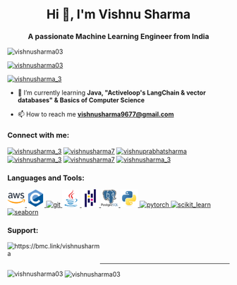 <h1 align="center">Hi 👋, I'm Vishnu Sharma</h1>
<h3 align="center">A passionate Machine Learning Engineer from India</h3>

<p align="left"> <img src="https://komarev.com/ghpvc/?username=vishnusharma03&label=Profile%20views&color=0e75b6&style=flat" alt="vishnusharma03" /> </p>

<p align="left"> <a href="https://github.com/ryo-ma/github-profile-trophy"><img src="https://github-profile-trophy.vercel.app/?username=vishnusharma03" alt="vishnusharma03" /></a> </p>

<p align="left"> <a href="https://twitter.com/vishnusharma_3" target="blank"><img src="https://img.shields.io/twitter/follow/vishnusharma_3?logo=twitter&style=for-the-badge" alt="vishnusharma_3" /></a> </p>

- 🔭 I’m currently learning **Java, "Activeloop's LangChain & vector databases" & Basics of Computer Science**

- 📫 How to reach me **vishnusharma9677@gmail.com**

<h3 align="left">Connect with me:</h3>
<p align="left">
<a href="https://twitter.com/vishnusharma_3" target="blank"><img align="center" src="https://raw.githubusercontent.com/rahuldkjain/github-profile-readme-generator/master/src/images/icons/Social/twitter.svg" alt="vishnusharma_3" height="30" width="40" /></a>
<a href="https://linkedin.com/in/vishnusharma7" target="blank"><img align="center" src="https://raw.githubusercontent.com/rahuldkjain/github-profile-readme-generator/master/src/images/icons/Social/linked-in-alt.svg" alt="vishnusharma7" height="30" width="40" /></a>
<a href="https://kaggle.com/vishnuprabhatsharma" target="blank"><img align="center" src="https://raw.githubusercontent.com/rahuldkjain/github-profile-readme-generator/master/src/images/icons/Social/kaggle.svg" alt="vishnuprabhatsharma" height="30" width="40" /></a>
<a href="https://instagram.com/vishnusharma_3" target="blank"><img align="center" src="https://raw.githubusercontent.com/rahuldkjain/github-profile-readme-generator/master/src/images/icons/Social/instagram.svg" alt="vishnusharma_3" height="30" width="40" /></a>
<a href="https://youtube.com/@vishnusharma_7?si=eXgVB_rNmGHE9pmx" target="blank"><img align="center" src="https://raw.githubusercontent.com/rahuldkjain/github-profile-readme-generator/master/src/images/icons/Social/youtube.svg" alt="vishnusharma7" height="30" width="40" /></a>
<a href="https://www.leetcode.com/vishnusharma_3" target="blank"><img align="center" src="https://raw.githubusercontent.com/rahuldkjain/github-profile-readme-generator/master/src/images/icons/Social/leet-code.svg" alt="vishnusharma_3" height="30" width="40" /></a>
</p>

<h3 align="left">Languages and Tools:</h3>
<p align="left"> <a href="https://aws.amazon.com" target="_blank" rel="noreferrer"> <img src="https://raw.githubusercontent.com/devicons/devicon/master/icons/amazonwebservices/amazonwebservices-original-wordmark.svg" alt="aws" width="40" height="40"/> </a> <a href="https://www.cprogramming.com/" target="_blank" rel="noreferrer"> <img src="https://raw.githubusercontent.com/devicons/devicon/master/icons/c/c-original.svg" alt="c" width="40" height="40"/> </a> <a href="https://git-scm.com/" target="_blank" rel="noreferrer"> <img src="https://www.vectorlogo.zone/logos/git-scm/git-scm-icon.svg" alt="git" width="40" height="40"/> </a> <a href="https://www.java.com" target="_blank" rel="noreferrer"> <img src="https://raw.githubusercontent.com/devicons/devicon/master/icons/java/java-original.svg" alt="java" width="40" height="40"/> </a> <a href="https://pandas.pydata.org/" target="_blank" rel="noreferrer"> <img src="https://raw.githubusercontent.com/devicons/devicon/2ae2a900d2f041da66e950e4d48052658d850630/icons/pandas/pandas-original.svg" alt="pandas" width="40" height="40"/> </a> <a href="https://www.postgresql.org" target="_blank" rel="noreferrer"> <img src="https://raw.githubusercontent.com/devicons/devicon/master/icons/postgresql/postgresql-original-wordmark.svg" alt="postgresql" width="40" height="40"/> </a> <a href="https://www.python.org" target="_blank" rel="noreferrer"> <img src="https://raw.githubusercontent.com/devicons/devicon/master/icons/python/python-original.svg" alt="python" width="40" height="40"/> </a> <a href="https://pytorch.org/" target="_blank" rel="noreferrer"> <img src="https://www.vectorlogo.zone/logos/pytorch/pytorch-icon.svg" alt="pytorch" width="40" height="40"/> </a> <a href="https://scikit-learn.org/" target="_blank" rel="noreferrer"> <img src="https://upload.wikimedia.org/wikipedia/commons/0/05/Scikit_learn_logo_small.svg" alt="scikit_learn" width="40" height="40"/> </a> <a href="https://seaborn.pydata.org/" target="_blank" rel="noreferrer"> <img src="https://seaborn.pydata.org/_images/logo-mark-lightbg.svg" alt="seaborn" width="40" height="40"/> </a> </p>

<h3 align="left">Support:</h3>

<p><a href="https://www.buymeacoffee.com/vishnusharma"> <img align="left" src="https://cdn.buymeacoffee.com/buttons/v2/default-yellow.png" height="50" width="210" alt="https://bmc.link/vishnusharma" /></a></p><br><br>
<hr>
<p><img align="left" src="https://github-readme-stats.vercel.app/api/top-langs?username=vishnusharma03&show_icons=true&locale=en&layout=compact" alt="vishnusharma03" /></p>

<p>&nbsp;<img align="center" src="https://github-readme-stats.vercel.app/api?username=vishnusharma03&show_icons=true&locale=en" alt="vishnusharma03" /></p>
